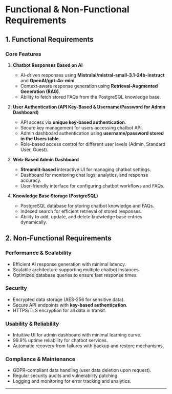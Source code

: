 # **Functional & Non-Functional Requirements**

## **1. Functional Requirements**

### **Core Features**
1. **Chatbot Responses Based on AI**  
   - AI-driven responses using **Mistralai/mistral-small-3.1-24b-instruct** and **OpenAI/gpt-4o-mini**.
   - Context-aware response generation using **Retrieval-Augmented Generation (RAG)**.
   - Ability to fetch stored FAQs from the PostgreSQL knowledge base.
   
2. **User Authentication (API Key-Based & Username/Password for Admin Dashboard)**  
   - API access via **unique key-based authentication**.
   - Secure key management for users accessing chatbot API.
   - Admin dashboard authentication using **username/password stored in the Users table**.
   - Role-based access control for different user levels (Admin, Standard User, Guest).
   
3. **Web-Based Admin Dashboard**  
   - **Streamlit-based** interactive UI for managing chatbot settings.
   - Dashboard for monitoring chat logs, analytics, and response accuracy.
   - User-friendly interface for configuring chatbot workflows and FAQs.
   
4. **Knowledge Base Storage (PostgreSQL)**  
   - PostgreSQL database for storing chatbot knowledge and FAQs.
   - Indexed search for efficient retrieval of stored responses.
   - Ability to add, update, and delete knowledge base entries dynamically.
   
## **2. Non-Functional Requirements**

### **Performance & Scalability**
- Efficient AI response generation with minimal latency.
- Scalable architecture supporting multiple chatbot instances.
- Optimized database queries to ensure fast response times.

### **Security**
- Encrypted data storage (AES-256 for sensitive data).
- Secure API endpoints with **key-based authentication**.
- HTTPS/TLS encryption for all data in transit.

### **Usability & Reliability**
- Intuitive UI for admin dashboard with minimal learning curve.
- 99.9% uptime reliability for chatbot services.
- Automatic recovery from failures with backup and restore mechanisms.

### **Compliance & Maintenance**
- GDPR-compliant data handling (user data deletion upon request).
- Regular security audits and vulnerability patching.
- Logging and monitoring for error tracking and analytics.

---


